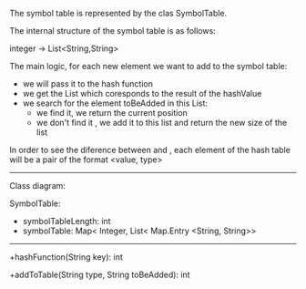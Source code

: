 The symbol table is represented by the clas SymbolTable.

The internal structure of the symbol table is as follows:

integer -> List<String,String>

The main logic, for each new element we want to add to the symbol table:

* we will pass it to the hash function
* we get the List which coresponds to the result of the hashValue
* we search for the element toBeAdded in this List:
  * we find it, we return the current position
  * we don't find it , we add it to this list and return the new size of the list

In order to see the diference between <identifier> and <constant>, each element
of the hash table will be a pair of the format <value, type>


-------------------------------------------------------------------------------------------------
Class diagram:

SymbolTable:

- symbolTableLength: int
- symbolTable: Map< Integer, List< Map.Entry <String, String>>
___________________________________

+hashFunction(String key): int

+addToTable(String type, String toBeAdded): int